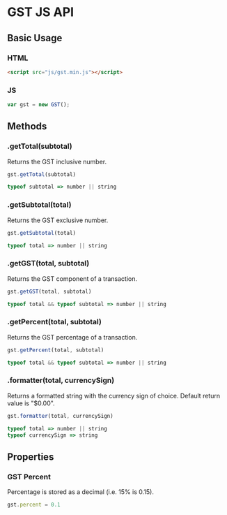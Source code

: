 # GST JS API

## Basic Usage

### HTML

```html
<script src="js/gst.min.js"></script>
```

### JS

```javascript
var gst = new GST();
```

## Methods

### .getTotal(subtotal)

Returns the GST inclusive number.

```javascript
gst.getTotal(subtotal)

typeof subtotal => number || string
```

### .getSubtotal(total)

Returns the GST exclusive number.

```javascript
gst.getSubtotal(total)

typeof total => number || string
```

### .getGST(total, subtotal)

Returns the GST component of a transaction.

```javascript
gst.getGST(total, subtotal)

typeof total && typeof subtotal => number || string
```

### .getPercent(total, subtotal)

Returns the GST percentage of a transaction.

```javascript
gst.getPercent(total, subtotal)

typeof total && typeof subtotal => number || string
```

### .formatter(total, currencySign)

Returns a formatted string with the currency sign of choice. Default return value is "$0.00".

```javascript
gst.formatter(total, currencySign)

typeof total => number || string
typeof currencySign => string
```

## Properties

### GST Percent

Percentage is stored as a decimal (i.e. 15% is 0.15).

```javascript
gst.percent = 0.1
```